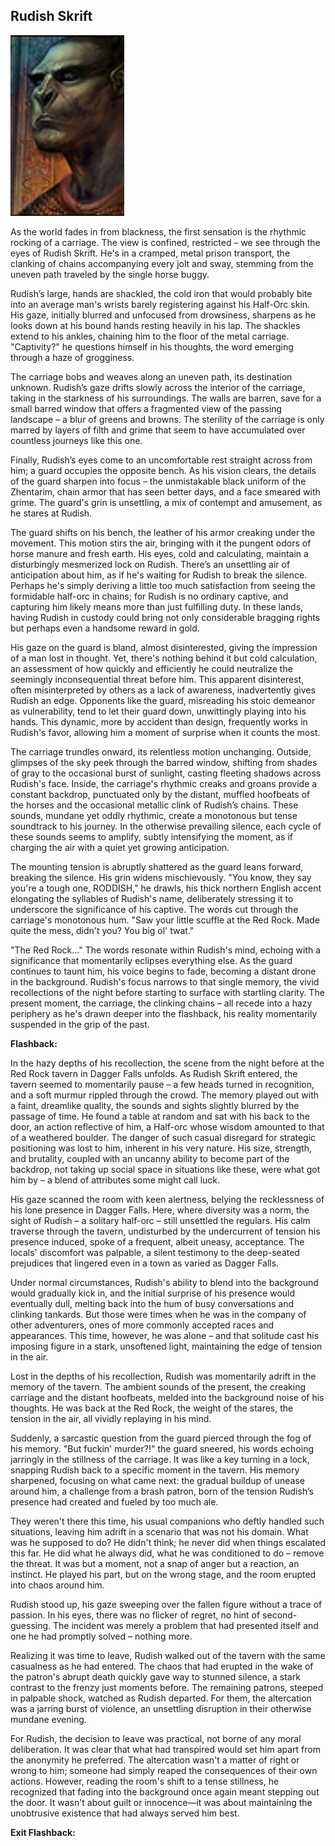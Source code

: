 ## Rudish Skrift

![Rudish](rudish.png)

As the world fades in from blackness, the first sensation is the rhythmic rocking of a carriage. The view is confined, restricted – we see through the eyes of Rudish Skrift. He's in a cramped, metal prison transport, the clanking of chains accompanying every jolt and sway, stemming from the uneven path traveled by the single horse buggy.

Rudish’s large, hands are shackled, the cold iron that would probably bite into an average man's wrists barely registering against his Half-Orc skin. His gaze, initially blurred and unfocused from drowsiness, sharpens as he looks down at his bound hands resting heavily in his lap. The shackles extend to his ankles, chaining him to the floor of the metal carriage. "Captivity?" he questions himself in his thoughts, the word emerging through a haze of grogginess.

The carriage bobs and weaves along an uneven path, its destination unknown. Rudish’s gaze drifts slowly across the interior of the carriage, taking in the starkness of his surroundings. The walls are barren, save for a small barred window that offers a fragmented view of the passing landscape – a blur of greens and browns. The sterility of the carriage is only marred by layers of filth and grime that seem to have accumulated over countless journeys like this one.

Finally, Rudish’s eyes come to an uncomfortable rest straight across from him; a guard occupies the opposite bench. As his vision clears, the details of the guard sharpen into focus – the unmistakable black uniform of the Zhentarim, chain armor that has seen better days, and a face smeared with grime. The guard's grin is unsettling, a mix of contempt and amusement, as he stares at Rudish.

The guard shifts on his bench, the leather of his armor creaking under the movement. This motion stirs the air, bringing with it the pungent odors of horse manure and fresh earth. His eyes, cold and calculating, maintain a disturbingly mesmerized lock on Rudish. There’s an unsettling air of anticipation about him, as if he's waiting for Rudish to break the silence. Perhaps he's simply deriving a little too much satisfaction from seeing the formidable half-orc in chains; for Rudish is no ordinary captive, and capturing him likely means more than just fulfilling duty. In these lands, having Rudish in custody could bring not only considerable bragging rights but perhaps even a handsome reward in gold.

His gaze on the guard is bland, almost disinterested, giving the impression of a man lost in thought. Yet, there's nothing behind it but cold calculation, an assessment of how quickly and efficiently he could neutralize the seemingly inconsequential threat before him. This apparent disinterest, often misinterpreted by others as a lack of awareness, inadvertently gives Rudish an edge. Opponents like the guard, misreading his stoic demeanor as vulnerability, tend to let their guard down, unwittingly playing into his hands. This dynamic, more by accident than design, frequently works in Rudish's favor, allowing him a moment of surprise when it counts the most.

The carriage trundles onward, its relentless motion unchanging. Outside, glimpses of the sky peek through the barred window, shifting from shades of gray to the occasional burst of sunlight, casting fleeting shadows across Rudish's face. Inside, the carriage's rhythmic creaks and groans provide a constant backdrop, punctuated only by the distant, muffled hoofbeats of the horses and the occasional metallic clink of Rudish’s chains. These sounds, mundane yet oddly rhythmic, create a monotonous but tense soundtrack to his journey. In the otherwise prevailing silence, each cycle of these sounds seems to amplify, subtly intensifying the moment, as if charging the air with a quiet yet growing anticipation.

The mounting tension is abruptly shattered as the guard leans forward, breaking the silence. His grin widens mischievously. "You know, they say you're a tough one, RODDISH," he drawls, his thick northern English accent elongating the syllables of Rudish's name, deliberately stressing it to underscore the significance of his captive. The words cut through the carriage's monotonous hum. "Saw your little scuffle at the Red Rock. Made quite the mess, didn't you? You big ol' twat."

"The Red Rock..." The words resonate within Rudish's mind, echoing with a significance that momentarily eclipses everything else. As the guard continues to taunt him, his voice begins to fade, becoming a distant drone in the background. Rudish's focus narrows to that single memory, the vivid recollections of the night before starting to surface with startling clarity. The present moment, the carriage, the clinking chains – all recede into a hazy periphery as he's drawn deeper into the flashback, his reality momentarily suspended in the grip of the past.

**Flashback:**

In the hazy depths of his recollection, the scene from the night before at the Red Rock tavern in Dagger Falls unfolds. As Rudish Skrift entered, the tavern seemed to momentarily pause – a few heads turned in recognition, and a soft murmur rippled through the crowd. The memory played out with a faint, dreamlike quality, the sounds and sights slightly blurred by the passage of time. He found a table at random and sat with his back to the door, an action reflective of him, a Half-orc whose wisdom amounted to that of a weathered boulder. The danger of such casual disregard for strategic positioning was lost to him, inherent in his very nature. His size, strength, and brutality, coupled with an uncanny ability to become part of the backdrop, not taking up social space in situations like these, were what got him by – a blend of attributes some might call luck.

His gaze scanned the room with keen alertness, belying the recklessness of his lone presence in Dagger Falls. Here, where diversity was a norm, the sight of Rudish – a solitary half-orc – still unsettled the regulars. His calm traverse through the tavern, undisturbed by the undercurrent of tension his presence induced, spoke of a frequent, albeit uneasy, acceptance. The locals' discomfort was palpable, a silent testimony to the deep-seated prejudices that lingered even in a town as varied as Dagger Falls.

Under normal circumstances, Rudish's ability to blend into the background would gradually kick in, and the initial surprise of his presence would eventually dull, melting back into the hum of busy conversations and clinking tankards. But those were times when he was in the company of other adventurers, ones of more commonly accepted races and appearances. This time, however, he was alone – and that solitude cast his imposing figure in a stark, unsoftened light, maintaining the edge of tension in the air.

Lost in the depths of his recollection, Rudish was momentarily adrift in the memory of the tavern. The ambient sounds of the present, the creaking carriage and the distant hoofbeats, melded into the background noise of his thoughts. He was back at the Red Rock, the weight of the stares, the tension in the air, all vividly replaying in his mind.

Suddenly, a sarcastic question from the guard pierced through the fog of his memory. "But fuckin' murder?!" the guard sneered, his words echoing jarringly in the stillness of the carriage. It was like a key turning in a lock, snapping Rudish back to a specific moment in the tavern. His memory sharpened, focusing on what came next: the gradual buildup of unease around him, a challenge from a brash patron, born of the tension Rudish’s presence had created and fueled by too much ale.

They weren't there this time, his usual companions who deftly handled such situations, leaving him adrift in a scenario that was not his domain. What was he supposed to do? He didn't think; he never did when things escalated this far. He did what he always did, what he was conditioned to do – remove the threat. It was but a moment, not a snap of anger but a reaction, an instinct. He played his part, but on the wrong stage, and the room erupted into chaos around him.

Rudish stood up, his gaze sweeping over the fallen figure without a trace of passion. In his eyes, there was no flicker of regret, no hint of second-guessing. The incident was merely a problem that had presented itself and one he had promptly solved – nothing more.

Realizing it was time to leave, Rudish walked out of the tavern with the same casualness as he had entered. The chaos that had erupted in the wake of the patron's abrupt death quickly gave way to stunned silence, a stark contrast to the frenzy just moments before. The remaining patrons, steeped in palpable shock, watched as Rudish departed. For them, the altercation was a jarring burst of violence, an unsettling disruption in their otherwise mundane evening.

For Rudish, the decision to leave was practical, not borne of any moral deliberation. It was clear that what had transpired would set him apart from the anonymity he preferred. The altercation wasn't a matter of right or wrong to him; someone had simply reaped the consequences of their own actions. However, reading the room's shift to a tense stillness, he recognized that fading into the background once again meant stepping out the door. It wasn't about guilt or innocence—it was about maintaining the unobtrusive existence that had always served him best.

**Exit Flashback:**